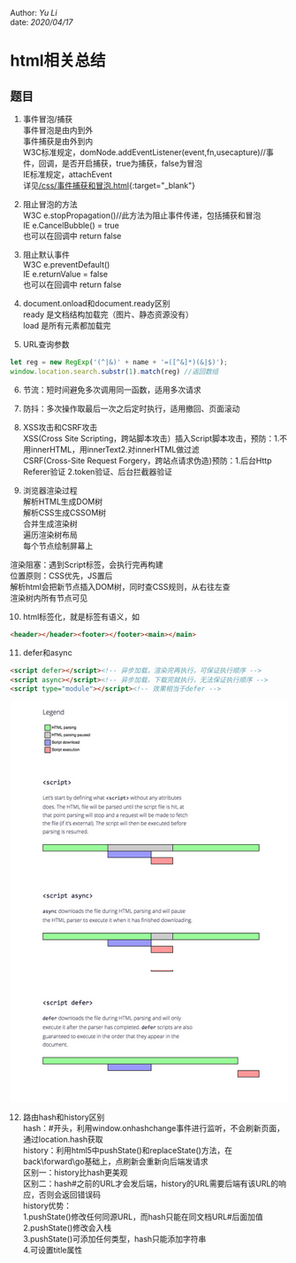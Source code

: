 Author: _Yu Li_    
date: _2020/04/17_    
    
# html相关总结    
    
## 题目    
    
1. 事件冒泡/捕获    
事件冒泡是由内到外    
事件捕获是由外到内    
W3C标准规定，domNode.addEventListener(event,fn,usecapture)//事件，回调，是否开启捕获，true为捕获，false为冒泡    
IE标准规定，attachEvent    
详见[/css/事件捕获和冒泡.html](/css/事件捕获和冒泡.html){:target="_blank"}    
    
2. 阻止冒泡的方法    
W3C e.stopPropagation()//此方法为阻止事件传递，包括捕获和冒泡    
IE e.CancelBubble() = true    
也可以在回调中 return false    
    
3. 阻止默认事件    
W3C e.preventDefault()    
IE e.returnValue = false    
也可以在回调中 return false    
    
4. document.onload和document.ready区别    
ready 是文档结构加载完（图片、静态资源没有）    
load 是所有元素都加载完    
    
5. URL查询参数    
```javascript    
let reg = new RegExp('(^|&)' + name + '=([^&]*)(&|$)');  
window.location.search.substr(1).match(reg) //返回数组  
```  
6. 节流：短时间避免多次调用同一函数，适用多次请求  
  
7. 防抖：多次操作取最后一次之后定时执行，适用撤回、页面滚动  
  
8. XSS攻击和CSRF攻击  
XSS(Cross Site Scripting，跨站脚本攻击）插入Script脚本攻击，预防：1.不用innerHTML，用innerText2.对innerHTML做过滤  
CSRF(Cross-Site Request Forgery，跨站点请求伪造)预防：1.后台Http Referer验证 2.token验证、后台拦截器验证  
  
9. 浏览器渲染过程  
解析HTML生成DOM树  
解析CSS生成CSSOM树  
合并生成渲染树  
遍历渲染树布局  
每个节点绘制屏幕上  
  
渲染阻塞：遇到Script标签，会执行完再构建  
位置原则：CSS优先，JS置后  
解析html会把新节点插入DOM树，同时查CSS规则，从右往左查  
渲染树内所有节点可见  
  
10. html标签化，就是标签有语义，如  
```html  
<header></header><footer></footer><main></main>  
```  
  
11. defer和async  
```html  
<script defer></script><!-- 异步加载，渲染完再执行，可保证执行顺序 -->  
<script async></script><!-- 异步加载，下载完就执行，无法保证执行顺序 -->  
<script type="module"></script><!-- 效果相当于defer -->  
```  
![](./defer_async.jpg)
  
12. 路由hash和history区别  
hash：#开头，利用window.onhashchange事件进行监听，不会刷新页面，通过location.hash获取  
history：利用html5中pushState()和replaceState()方法，在back\forward\go基础上，点刷新会重新向后端发请求  
区别一：history比hash更美观  
区别二：hash#之前的URL才会发后端，history的URL需要后端有该URL的响应，否则会返回错误码  
history优势：  
1.pushState()修改任何同源URL，而hash只能在同文档URL#后面加值  
2.pushState()修改会入栈  
3.pushState()可添加任何类型，hash只能添加字符串  
4.可设置title属性  
